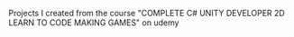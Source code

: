 Projects I created from the course "COMPLETE C# UNITY DEVELOPER 2D LEARN TO CODE MAKING GAMES" on udemy
